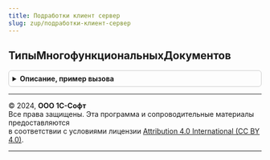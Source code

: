 ```yaml
---
title: Подработки клиент сервер
slug: zup/подработки-клиент-сервер
---
```



## ТипыМногофункциональныхДокументов
<details style="margin: 1em 0; padding: 0.5em; border: 1px solid #ccc; border-radius: 6px;">

<summary style="font-weight: bold; cursor: pointer;">Описание, пример вызова</summary>

```bsl

// См. ЗарплатаКадрыРасширенныйКлиентСервер.ТипыМногофункциональныхДокументов
Функция ТипыМногофункциональныхДокументов() Экспорт
```

Пример вызова
```bsl
Результат = ПодработкиКлиентСервер.ТипыМногофункциональныхДокументов() 
```
</details>

---

© 2024, **ООО 1С-Софт**  
Все права защищены. Эта программа и сопроводительные материалы предоставляются  
в соответствии с условиями лицензии [Attribution 4.0 International (CC BY 4.0)](https://creativecommons.org/licenses/by/4.0/legalcode).

---
